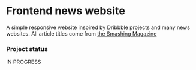 # Frontend news website

A simple responsive website inspired by Dribbble projects and many news websites.
All article titles come from [the Smashing Magazine](https://www.smashingmagazine.com/)

### Project status

IN PROGRESS
